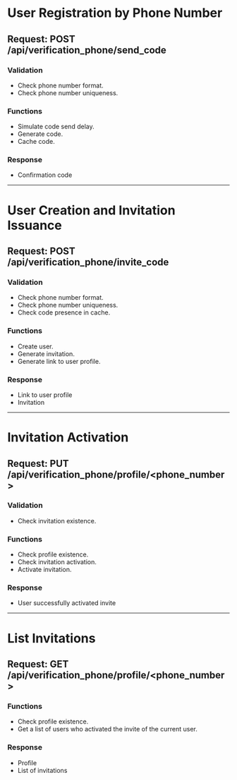 # User Registration by Phone Number

## Request: POST /api/verification_phone/send_code

### Validation

- Check phone number format.
- Check phone number uniqueness.

### Functions

- Simulate code send delay.
- Generate code.
- Cache code.

### Response

- Confirmation code

---

# User Creation and Invitation Issuance

## Request: POST /api/verification_phone/invite_code

### Validation

- Check phone number format.
- Check phone number uniqueness.
- Check code presence in cache.

### Functions

- Create user.
- Generate invitation.
- Generate link to user profile.

### Response

- Link to user profile
- Invitation

---

# Invitation Activation

## Request: PUT /api/verification_phone/profile/<phone_number>

### Validation

- Check invitation existence.

### Functions

- Check profile existence.
- Check invitation activation.
- Activate invitation.

### Response

- User successfully activated invite

---

# List Invitations

## Request: GET /api/verification_phone/profile/<phone_number>

### Functions

- Check profile existence.
- Get a list of users who activated the invite of the current user.

### Response

- Profile
- List of invitations